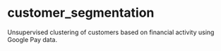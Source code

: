 # customer_segmentation
Unsupervised clustering of customers based on financial activity using Google Pay data.
